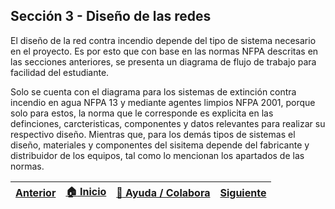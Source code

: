 ## Sección 3 - Diseño de las redes 

El diseño de la red contra incendio depende del tipo de sistema necesario en el proyecto. Es por esto que con base en las normas NFPA descritas en las secciones anteriores, se presenta un diagrama de flujo de trabajo para facilidad del estudiante. 

Solo se cuenta con el diagrama para los sistemas de extinción contra incendio en agua NFPA 13 y mediante agentes limpios NFPA 2001, porque solo para estos, la norma que le corresponde es explicita en las definciones, carcteristicas, componentes y datos relevantes para realizar su respectivo diseño. Mientras que, para los demás tipos de sistemas el diseño, materiales y componentes del sisitema depende del fabricante y distribuidor de los equipos, tal como lo mencionan los apartados de las normas. 

| [Anterior](../Section02/Readme.md) | [:house: Inicio](../README.md) | [:beginner: Ayuda / Colabora](https://github.com/Andrealvch/C.RCI/discussions/1) | [Siguiente](NFPA13) |
|--------------------------|--------------------------------|----------------------------------------------------------------------------------------------------|---------------------------|
